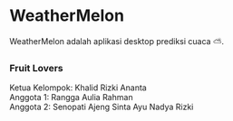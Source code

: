 # WeatherMelon
WeatherMelon adalah aplikasi desktop prediksi cuaca ⛅. 

### Fruit Lovers
Ketua Kelompok: Khalid Rizki Ananta \
Anggota 1: Rangga Aulia Rahman \
Anggota 2: Senopati Ajeng Sinta Ayu Nadya Rizki
